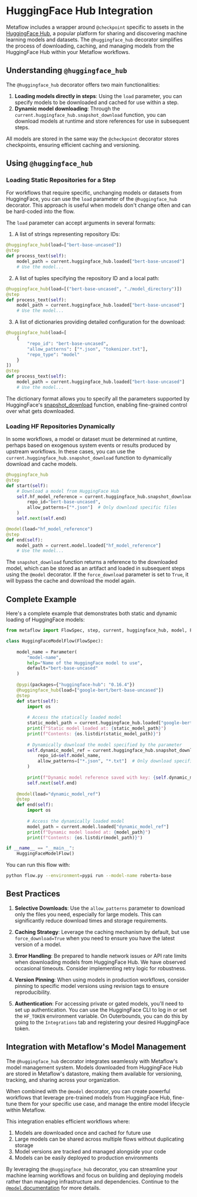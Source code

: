 # HuggingFace Hub Integration

Metaflow includes a wrapper around `@checkpoint` specific to assets in the [HuggingFace Hub](https://huggingface.co/), a popular platform for sharing and discovering machine learning models and datasets. The `@huggingface_hub` decorator simplifies the process of downloading, caching, and managing models from the HuggingFace Hub within your Metaflow workflows.


## Understanding `@huggingface_hub`

The `@huggingface_hub` decorator offers two main functionalities:

1. **Loading models directly in steps**: Using the `load` parameter, you can specify models to be downloaded and cached for use within a step.
2. **Dynamic model downloading**: Through the `current.huggingface_hub.snapshot_download` function, you can download models at runtime and store references for use in subsequent steps.

All models are stored in the same way the `@checkpoint` decorator stores checkpoints, ensuring efficient caching and versioning.

## Using `@huggingface_hub`

### Loading Static Repositories for a Step

For workflows that require specific, unchanging models or datasets from HuggingFace, you can use the `load` parameter of the `@huggingface_hub` decorator. This approach is useful when models don't change often and can be hard-coded into the flow.

The `load` parameter can accept arguments in several formats:

1. A list of strings representing repository IDs:

```python
@huggingface_hub(load=["bert-base-uncased"])
@step
def process_text(self):
    model_path = current.huggingface_hub.loaded["bert-base-uncased"]
    # Use the model...
```

2. A list of tuples specifying the repository ID and a local path:

```python
@huggingface_hub(load=[("bert-base-uncased", "./model_directory")])
@step
def process_text(self):
    model_path = current.huggingface_hub.loaded["bert-base-uncased"]
    # Use the model...
```

3. A list of dictionaries providing detailed configuration for the download:

```python
@huggingface_hub(load=[
    {
        "repo_id": "bert-base-uncased",
        "allow_patterns": ["*.json", "tokenizer.txt"],
        "repo_type": "model"
    }
])
@step
def process_text(self):
    model_path = current.huggingface_hub.loaded["bert-base-uncased"]
    # Use the model...
```

The dictionary format allows you to specify all the parameters supported by HuggingFace's [snapshot_download](https://huggingface.co/docs/huggingface_hub/main/en/package_reference/file_download#huggingface_hub.snapshot_download) function, enabling fine-grained control over what gets downloaded.

### Loading HF Repositories Dynamically

In some workflows, a model or dataset must be determined at runtime, perhaps based on exogenous system events or results produced by upstream workflows. In these cases, you can use the `current.huggingface_hub.snapshot_download` function to dynamically download and cache models.

```python
@huggingface_hub
@step
def start(self):
    # Download a model from HuggingFace Hub
    self.hf_model_reference = current.huggingface_hub.snapshot_download(
        repo_id="bert-base-uncased",
        allow_patterns=["*.json"]  # Only download specific files
    )
    self.next(self.end)

@model(load="hf_model_reference")
@step
def end(self):
    model_path = current.model.loaded["hf_model_reference"]
    # Use the model...
```

The `snapshot_download` function returns a reference to the downloaded model, which can be stored as an artifact and loaded in subsequent steps using the `@model` decorator. If the `force_download` parameter is set to `True`, it will bypass the cache and download the model again.

## Complete Example

Here's a complete example that demonstrates both static and dynamic loading of HuggingFace models:

```python
from metaflow import FlowSpec, step, current, huggingface_hub, model, Parameter, pypi

class HuggingFaceModelFlow(FlowSpec):
    
    model_name = Parameter(
        "model-name", 
        help="Name of the HuggingFace model to use",
        default="bert-base-uncased"
    )
    
    @pypi(packages={"huggingface-hub": "0.16.4"})
    @huggingface_hub(load=["google-bert/bert-base-uncased"])
    @step
    def start(self):
        import os
        
        # Access the statically loaded model
        static_model_path = current.huggingface_hub.loaded["google-bert/bert-base-uncased"]
        print(f"Static model loaded at: {static_model_path}")
        print(f"Contents: {os.listdir(static_model_path)}")
        
        # Dynamically download the model specified by the parameter
        self.dynamic_model_ref = current.huggingface_hub.snapshot_download(
            repo_id=self.model_name,
            allow_patterns=["*.json", "*.txt"]  # Only download specific files
        )
        
        print(f"Dynamic model reference saved with key: {self.dynamic_model_ref['key']}")
        self.next(self.end)
    
    @model(load="dynamic_model_ref")
    @step
    def end(self):
        import os
        
        # Access the dynamically loaded model
        model_path = current.model.loaded["dynamic_model_ref"]
        print(f"Dynamic model loaded at: {model_path}")
        print(f"Contents: {os.listdir(model_path)}")

if __name__ == "__main__":
    HuggingFaceModelFlow()
```

You can run this flow with:

```bash
python flow.py --environment=pypi run --model-name roberta-base
```

## Best Practices

1. **Selective Downloads**: Use the `allow_patterns` parameter to download only the files you need, especially for large models. This can significantly reduce download times and storage requirements.

2. **Caching Strategy**: Leverage the caching mechanism by default, but use `force_download=True` when you need to ensure you have the latest version of a model.

3. **Error Handling**: Be prepared to handle network issues or API rate limits when downloading models from HuggingFace Hub. We have observed occasional timeouts. Consider implementing retry logic for robustness.

4. **Version Pinning**: When using models in production workflows, consider pinning to specific model versions using revision tags to ensure reproducibility.

5. **Authentication**: For accessing private or gated models, you'll need to set up authentication. You can use the HuggingFace CLI to log in or set the `HF_TOKEN` environment variable. On Outerbounds, you can do this by going to the `Integrations` tab and registering your desired HuggingFace token.

## Integration with Metaflow's Model Management

The `@huggingface_hub` decorator integrates seamlessly with Metaflow's model management system. Models downloaded from HuggingFace Hub are stored in Metaflow's datastore, making them available for versioning, tracking, and sharing across your organization.

When combined with the `@model` decorator, you can create powerful workflows that leverage pre-trained models from HuggingFace Hub, fine-tune them for your specific use case, and manage the entire model lifecycle within Metaflow.

This integration enables efficient workflows where:

1. Models are downloaded once and cached for future use
2. Large models can be shared across multiple flows without duplicating storage
3. Model versions are tracked and managed alongside your code
4. Models can be easily deployed to production environments

By leveraging the `@huggingface_hub` decorator, you can streamline your machine learning workflows and focus on building and deploying models rather than managing infrastructure and dependencies. Continue to the [`@model` documentation](../model-lifecycle-management/introduction) for more details.
